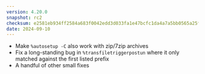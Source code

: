```yaml
---
version: 4.20.0
snapshot: rc2
checksum: e2581eb934ff2584a683f0042edd3d033fa1e47bcfc1da4a7a5bb0565a25f5d6
date: 2024-09-10
---
```


* Make `%autosetup -C` also work with zip/7zip archives
* Fix a long-standing bug in `%transfiletriggerpostun` where it only matched
  against the first listed prefix
* A handful of other small fixes
